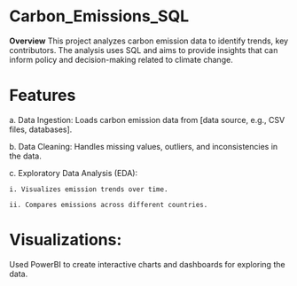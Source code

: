 # Carbon_Emissions_SQL

**Overview**
This project analyzes carbon emission data to identify trends, key contributors.  The analysis uses SQL and aims to provide insights that can inform policy and decision-making related to climate change.

# Features
a. Data Ingestion: Loads carbon emission data from [data source, e.g., CSV files, databases].

b. Data Cleaning: Handles missing values, outliers, and inconsistencies in the data.

c. Exploratory Data Analysis (EDA):

    i. Visualizes emission trends over time.

    ii. Compares emissions across different countries.


# Visualizations: 
Used PowerBI to create interactive charts and dashboards for exploring the data.
